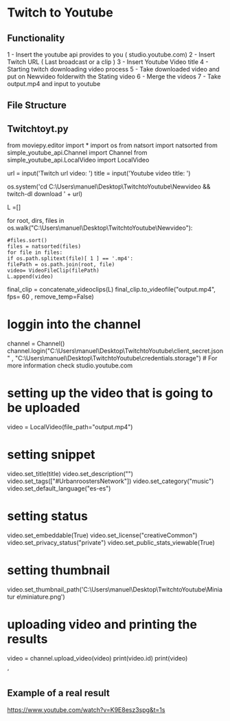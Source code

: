 # Twitch to Youtube

## Functionality

1 - Insert the youtube api provides to you ( studio.youtube.com)
2 - Insert Twitch URL ( Last broadcast or a clip )
3 - Insert Youtube Video title
4 - Starting twitch downloading video process
5 - Take downloaded video and put on Newvideo folderwith the Stating video
6 - Merge the videos
7 - Take output.mp4 and input to youtube

## File Structure


## Twitchtoyt.py

from moviepy.editor import *
import os
from natsort import natsorted
from simple_youtube_api.Channel import Channel
from simple_youtube_api.LocalVideo import LocalVideo

url = input('Twitch url video: ')
title = input('Youtube video title: ')

os.system('cd C:\Users\manuel\Desktop\TwitchtoYoutube\Newvideo &&
twitch-dl download ' + url)

L =[]

for root, dirs, files in
os.walk("C:\Users\manuel\Desktop\TwitchtoYoutube\Newvideo"):

```
#files.sort()
files = natsorted(files)
for file in files:
if os.path.splitext(file)[ 1 ] == '.mp4':
filePath = os.path.join(root, file)
video= VideoFileClip(filePath)
L.append(video)
```
final_clip = concatenate_videoclips(L)
final_clip.to_videofile("output.mp4", fps= 60 , remove_temp=False)

# loggin into the channel
channel = Channel()
channel.login("C:\Users\manuel\Desktop\TwitchtoYoutube\client_secret.json"
, "C:\Users\manuel\Desktop\TwitchtoYoutube\credentials.storage") # For
more information check studio.youtube.com


# setting up the video that is going to be uploaded
video = LocalVideo(file_path="output.mp4")

# setting snippet
video.set_title(title)
video.set_description("")
video.set_tags(["#UrbanroostersNetwork"])
video.set_category("music")
video.set_default_language("es-es")

# setting status
video.set_embeddable(True)
video.set_license("creativeCommon")
video.set_privacy_status("private")
video.set_public_stats_viewable(True)

# setting thumbnail
video.set_thumbnail_path('C:\Users\manuel\Desktop\TwitchtoYoutube\Miniatur
e\miniature.png')

# uploading video and printing the results
video = channel.upload_video(video)
print(video.id)
print(video)

‘

## Example of a real result

https://www.youtube.com/watch?v=K9E8esz3spg&t=1s


